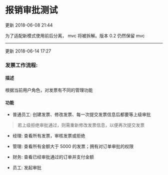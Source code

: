 # 报销审批测试

更新 2018-06-08 21:44

为了适配新模式使用前后分离， mvc 将被拆解。版本 0.2 仍然保留 mvc

----

更新 2018-06-14 17:27

### 发票工作流程:

#### 描述
根据当前用户角色，对发票有不同的管理功能

#### 功能
* 普通员工: 创建发票、修改发票、每一次提交发票信息后都要等上级审批

> 若上级拒绝审批通过，则需重新修改发票信息，以便再次提交发票

* 经理: 查看所有发票，审核发票或拒绝

* 管理: 查看所有金额大于 5000 的发票；拥有对订单审批的权限

* 财务: 查看已经审批通过的订单并支付金额

* 员工: 发起审批
